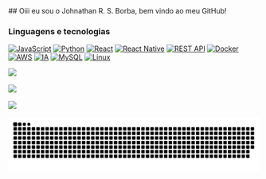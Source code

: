 <div>
## Oiii eu sou o Johnathan R. S. Borba, bem vindo ao meu GitHub!
</div>

### Linguagens e tecnologias 

[![JavaScript](https://img.shields.io/badge/JavaScript-ES6-yellow)](https://developer.mozilla.org/en-US/docs/Web/javascript)
[![Python](https://img.shields.io/badge/Python-3.8-blue)](https://docs.python.org/3.8/)
[![React](https://img.shields.io/badge/React-latest-blue)](https://react.dev/)
[![React Native](https://img.shields.io/badge/React_Native-latest-blue)](https://reactnative.dev/versions)
[![REST API](https://img.shields.io/badge/API-REST-green)](https://docs.github.com/en/rest)
[![Docker](https://img.shields.io/badge/Docker-latest-blue)](https://docs.docker.com/)
[![AWS](https://img.shields.io/badge/AWS-latest-orange)](https://docs.aws.amazon.com/)
[![IA](https://img.shields.io/badge/IA-Machine_Learning-blueviolet)](https://scikit-learn.org/stable/index.html)
[![MySQL](https://img.shields.io/badge/MySQL-latest-blue)](https://dev.mysql.com/doc/)
[![Linux](https://img.shields.io/badge/Linux-Ubuntu-green)](https://help.ubuntu.com/)



<div> 
 
  <a href="https://www.instagram.com/johnathan.santoss/" target="_blank"><img src="https://img.shields.io/badge/-Instagram-%23E4405F?style=for-the-badge&logo=instagram&logoColor=white" target="_blank"></a>


  <a href = "mailto:johnathan.developer@gmail.com"><img src="https://img.shields.io/badge/-Gmail-%23333?style=for-the-badge&logo=gmail&logoColor=white" target="_blank"></a>

  <a href="https://www.linkedin.com/in/johnathan-santos/" target="_blank"><img src="https://img.shields.io/badge/-LinkedIn-%230077B5?style=for-the-badge&logo=linkedin&logoColor=white" target="_blank"></a> 
  
</div>


<picture>
  <source media="(prefers-color-scheme: dark)" srcset="https://raw.githubusercontent.com/dev-johnathan/dev-johnathan/output/github-contribution-grid-snake-dark.svg">
  <source media="(prefers-color-scheme: light)" srcset="https://raw.githubusercontent.com/dev-johnathan/dev-johnathan/output/github-contribution-grid-snake.svg">
  <img alt="github contribution grid snake animation" src="https://raw.githubusercontent.com/dev-johnathan/dev-johnathan/output/github-contribution-grid-snake.svg">
</picture>

